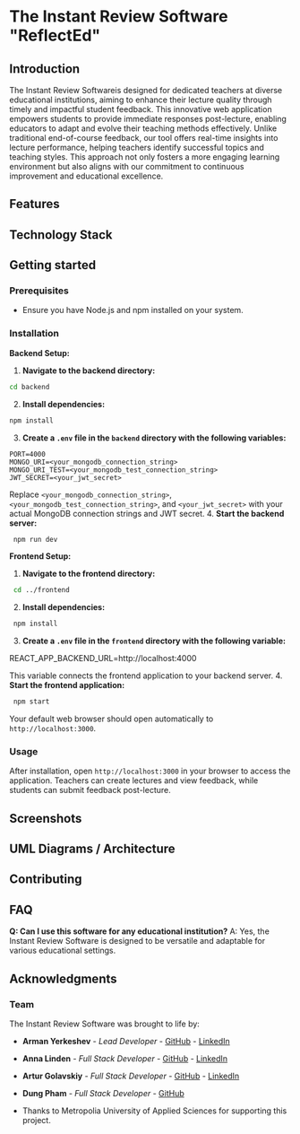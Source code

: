 # The Instant Review Software "ReflectEd"

## Introduction

The Instant Review Softwareis designed for dedicated teachers at diverse educational institutions, aiming to enhance their lecture quality through timely and impactful student feedback. This innovative web application empowers students to provide immediate responses post-lecture, enabling educators to adapt and evolve their teaching methods effectively. Unlike traditional end-of-course feedback, our tool offers real-time insights into lecture performance, helping teachers identify successful topics and teaching styles. This approach not only fosters a more engaging learning environment but also aligns with our commitment to continuous improvement and educational excellence.

## Features

## Technology Stack

## Getting started

### Prerequisites

- Ensure you have Node.js and npm installed on your system.

### Installation

**Backend Setup:**

1.  **Navigate to the backend directory:**

```bash
cd backend
```

2.  **Install dependencies:**

```bash
npm install
```

3.  **Create a `.env` file in the `backend` directory with the following variables:**

```plaintext
PORT=4000
MONGO_URI=<your_mongodb_connection_string>
MONGO_URI_TEST=<your_mongodb_test_connection_string>
JWT_SECRET=<your_jwt_secret>
```

Replace `<your_mongodb_connection_string>`, `<your_mongodb_test_connection_string>`, and `<your_jwt_secret>` with your actual MongoDB connection strings and JWT secret. 4. **Start the backend server:**

```bash
 npm run dev
```

**Frontend Setup:**

1.  **Navigate to the frontend directory:**

```bash
 cd ../frontend
```

2.  **Install dependencies:**

```bash
 npm install
```

3.  **Create a `.env` file in the `frontend` directory with the following variable:**

REACT_APP_BACKEND_URL=http://localhost:4000

This variable connects the frontend application to your backend server. 4. **Start the frontend application:**

```bash
 npm start
```

Your default web browser should open automatically to `http://localhost:3000`.

### Usage

After installation, open `http://localhost:3000` in your browser to access the application. Teachers can create lectures and view feedback, while students can submit feedback post-lecture.

## Screenshots

## UML Diagrams / Architecture

## Contributing

## FAQ

**Q: Can I use this software for any educational institution?** A: Yes, the Instant Review Software is designed to be versatile and adaptable for various educational settings.

## Acknowledgments

### Team

The Instant Review Software was brought to life by:

- **Arman Yerkeshev** - _Lead Developer_ - [GitHub](https://github.com/A-Yerkeshev) - [LinkedIn](https://www.linkedin.com/in/arman-yerkesh-29b8a7165/)
- **Anna Linden** - _Full Stack Developer_ - [GitHub](https://github.com/AnnaLinden) - [LinkedIn](https://www.linkedin.com/in/anna-linden-software-developer/)
- **Artur Golavskiy** - _Full Stack Developer_ - [GitHub](https://github.com/arturgola) - [LinkedIn](https://www.linkedin.com/in/artur-golavskiy/)
- **Dung Pham** - _Full Stack Developer_ - [GitHub](https://github.com/dungdpham)

- Thanks to Metropolia University of Applied Sciences for supporting this project.
